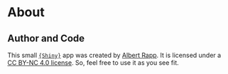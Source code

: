 # About

## Author and Code
This small [`{Shiny}`](https://shiny.rstudio.com/) app was created by [Albert Rapp](https://albert-rapp.de/). 
It is licensed under a [CC BY-NC 4.0 license](https://creativecommons.org/licenses/by-nc/4.0/).
So, feel free to use it as you see fit.
